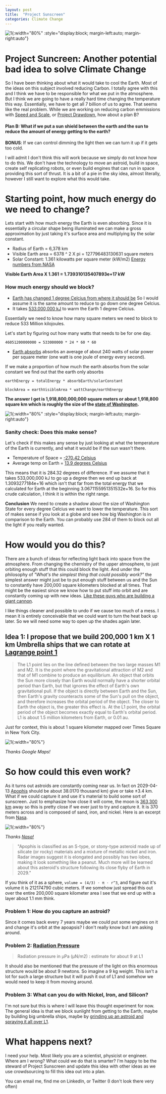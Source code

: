 ```yaml
---
layout: post
title:  "Project Sunscreen"
categories: Climate Change
---
```

![1](/assets/images/projectsunscreen/space_umbrella.png){:width="80%" :style="display:block; margin-left:auto; margin-right:auto"}

# Project Suncreen: Another potential bad idea to solve Climate Change
So I have been thinking about what it would take to cool the Earth. Most of the ideas on this subject involved reducing Carbon. I totally agree with this and I think we have to be responsible for what we put in the atmosphere.  But I think we are going to have a really hard time changing the temperature this way. Essentially, we have to get all 7 billion of us to agree. That seems like the real problem. While we are working on reducing carbon emmissions with [Speed and Scale](https://speedandscale.com/), or [Project Drawdown](https://www.drawdown.org/), how about a plan B?

#### Plan B: What if we put a sun shield between the earth and the sun to reduce the amount of energy getting to the earth?

**BONUS**: If we can control dimming the light then we can turn it up if it gets too cold.

I will admit I don't think this will work because we simply do not know how to do this. We don't have the technology to move an astroid, build in space, create self replicating robots, or even build engines that can run in space providing this sort of thrust. It is a bit of a pie in the sky idea, almost literally, however I still want to explore what this would take.


# Starting point, how much energy do we need to change?
Lets start with how much energy the Earth is even absorbing.  Since it is essentially a circular shape being illuminated we can make a gross approximation by just taking it's surface area and multiplying by the solar constant.

* Radius of Earth = 6,378 km
* Visible Earth area = 6378 ^ 2 X pi = 127796483130631 square meters
* Solar Constant: 1.361 kilowatts per square meter (kW/m2) [Energy numbers from NASA](https://earthobservatory.nasa.gov/features/EnergyBalance/page2.php)

**Visible Earth Area X 1.361 = 1.739310135407893e+17 kW**

### How much energy should we block?

* [Earth has changed 1 degree Celcius from where it should be](https://climate.nasa.gov/vital-signs/global-temperature/) So I would assume it is the same amount to reduce to go down one degree Celcius.
* It takes [533,000,000 kJ](https://www.quora.com/Has-anyone-calculated-how-much-energy-is-required-to-raise-the-temperature-of-Earth-our-planet-by-one-degree) to warm the Earth 1 degree Celcius.

Essentially we need to know how many square meters we need to block to reduce 533 Million kilojoules.

Let's start by figuring out how many watts that needs to be for one day.

`46051200000000 = 533000000 * 24 * 60 * 60`

* [Earth absorbs](https://earthobservatory.nasa.gov/features/EnergyBalance) absorbs an average of about 240 watts of solar power per square meter (one watt is one joule of energy every second).

If we make a proportion of how much the earth absorbs from the solar constant we find out that the earth only absorbs


`earthEnergy = totalEnergy * absorbEarth/solarConstant`

 `blockArea = earthVisibleArea * wattChange/earthEnergy`


**The answer I get is 1,918,800,000,000 square meters or about 1,918,800 square km which is roughly the size of the [state of Washington](https://en.wikipedia.org/wiki/List_of_U.S._states_and_territories_by_area).**

![1](/assets/images/projectsunscreen/space_umbrella_2.png){:width="80%" :style="display:block; margin-left:auto; margin-right:auto"}

### Sanity check: Does this make sense?
Let's check if this makes any sense by just looking at what the temperature of the Earth is currently, and what it would be if the sun wasn't there.

* Temperature of Space = [-270.42 Celsius](https://www.scienceabc.com/nature/universe/what-is-the-temperature-of-space.html)
* Average temp on Earth = [13.9 degrees Celsius](https://www.space.com/17816-earth-temperature.html)

This means that it is 284.32 degrees of difference. If we assume that it takes 533,000,000 kJ to go up a degree then we end up back at 1.3093277184e+16 which isn't that far from the total energy that we calculated for Earth at the beginning 3.0671155951351532e+16.  So for this crude calculation, I think it is within the right range.

**Conclusion** We need to create a shadow about the size of Washington State for every degree Celcius we want to lower the temperature. This sort of makes sense if you look at a globe and see how big Washington is in comparison to the Earth. You can probably use 284 of them to block out all the light if you really wanted.

# How would you do this?
There are a bunch of ideas for reflecting light back into space from the atmosphere. From changing the chemistry of the upper atmosphere, to just orbiting enough stuff that this could block the light. And under the philosophy of *"What's the simplest thing that could possibly work?"* the simplest answer might just be to put enough stuff between us and the Sun to constantly have 200,000 square kilometers blocked at all times. That might be the easiest since we know how to put stuff into orbit and are constantly coming up with new ideas. [Like these guys who are building a giant cannon](https://greenlaunch.space/).

I like things cleaner and possible to undo if we cause too much of a mess. I mean it is entirely conceivable that we could want to turn the heat back up later. So we will need some way to open up the shades again later.

## Idea 1: I propose that we build 200,000 1 km X 1 km Umbrella ships that we can rotate at [Lagrange point 1](https://en.wikipedia.org/wiki/Lagrange_point)


> The L1 point lies on the line defined between the two large masses M1 and M2. It is the point where the gravitational attraction of M2 and that of M1 combine to produce an equilibrium. An object that orbits the Sun more closely than Earth would normally have a shorter orbital period than Earth, but that ignores the effect of Earth's own gravitational pull. If the object is directly between Earth and the Sun, then Earth's gravity counteracts some of the Sun's pull on the object, and therefore increases the orbital period of the object. The closer to Earth the object is, the greater this effect is. At the L1 point, the orbital period of the object becomes exactly equal to Earth's orbital period. L1 is about 1.5 million kilometers from Earth, or 0.01 au.

Just for context, this is about 1 square kilometer mapped over Times Square in New York City.

![1](/assets/images/projectsunscreen/UmbrellaShipSize.png){:width="80%"}

*Thanks Google Maps!*



# So how could this even work?

As it turns out astroids are constantly coming near us. In fact on 2029-04-13	[Apophis](https://en.wikipedia.org/wiki/99942_Apophis) should be about 38.0170 thousand km) give or take	±3.4 km. What if we could capture it and use it's material to build some sort of sunscreen. Just to emphasize how close it will come, the moon is [363,300 km](https://www.space.com/18145-how-far-is-the-moon.html) away so this is pretty close if we ever just to try and capture it.  It is 370 meters across and is composed of sand, iron, and nickel. Here is an excerpt from [Nasa](https://solarsystem.nasa.gov/asteroids-comets-and-meteors/asteroids/apophis/in-depth/).

![1](/assets/images/projectsunscreen/apophis.png){:width="80%"}

*Thanks [Nasa!](https://www.jpl.nasa.gov/asteroid-watch/eyes-on-asteroids)*

>"Apophis is classified as an S-type, or stony-type asteroid made up of silicate (or rocky) materials and a mixture of metallic nickel and iron. Radar images suggest it is elongated and possibly has two lobes, making it look something like a peanut. Much more will be learned about this asteroid's structure following its close flyby of Earth in 2029."

If you think of it as a sphere, `volume = (4/3) · π · r^3`, and figure out it's volume it is 212174790 cubic meters. If we somehow just spread this out over the entire 200,000 square kilometer area I see that we end up with a layer about 1.1 mm think.

### Problem 1: How do you capture an astroid?
Since it comes back every 7 years maybe we could put some engines on it and change it's orbit at the apoapsis? I don't really know but I am asking around.


### Problem 2: [Radiation Pressure](https://en.wikipedia.org/wiki/Radiation_pressure)
>Radiation pressure in μPa (μN/m2) : estimate for about 9 at L1

It should also be mentioned that the pressure of the light on this enormous structure would be about 9 newtons. So imagine a 9 kg weight. This isn't a lot for such a large structure but it will push it out of L1 and somehow we would need to keep it from moving around.


### Problem 3: What can you do with Nickel, Iron, and Silicon?
I'm not sure but this is where I will leave this thought experiment for now. The general idea is that we block sunlight from getting to the Earth, maybe by building big umbrella ships, maybe by [grinding up an astroid and spraying it all over L1](https://journals.plos.org/climate/article?id=10.1371/journal.pclm.0000133).


# What happens next?
I need your help. Most likely you are a scientist, physicist or engineer. Where am I wrong? What could we do that is smarter? I'm happy to be the steward of Project Sunscreen and update this idea with other ideas as we use crowdsourcing to fill this idea out into a plan.

You can email me, find me on LinkedIn, or Twitter (I don't look there very often)
